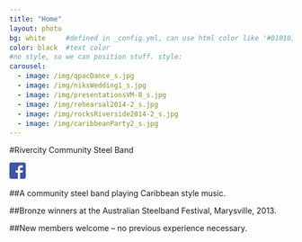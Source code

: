 ```yaml
---
title: "Home"
layout: photo
bg: white     #defined in _config.yml, can use html color like '#010101'
color: black  #text color
#no style, so we can position stuff. style: 
carousel:
  - image: /img/qpacDance_s.jpg
  - image: /img/niksWedding1_s.jpg
  - image: /img/presentationsVM-8_s.jpg
  - image: /img/rehearsal2014-2_s.jpg
  - image: /img/rocksRiverside2014-2_s.jpg
  - image: /img/caribbeanParty2_s.jpg
---
```


#Rivercity Community Steel Band

<div class="home-container">
  <div class="container carousel center">
    <div class="flexslider">
      <ul class="slides">
          <li style="display:none">
              <img src="/img/qpacDance_s.jpg">
          </li>
          <li style="display:none">
            <img src="/img/niksWedding1_s.jpg">
          </li>
      </ul>
    </div>
  </div>
  <div class="social-link">
    <a href="https://www.facebook.com/pages/Rivercity-Steel-Band/168384063371031?fref=ts" target="_blank">
      <img src="/img/FB-f-Logo__blue_29.png"/>
    </a>
  </div>
</div>

##A community steel band playing Caribbean style music. 

##Bronze winners at the Australian Steelband Festival, Marysville, 2013.

##New members welcome – no previous experience necessary.
